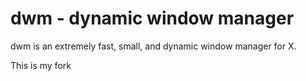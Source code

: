 # dwm - dynamic window manager
dwm is an extremely fast, small, and dynamic window manager for X.

This is my fork
